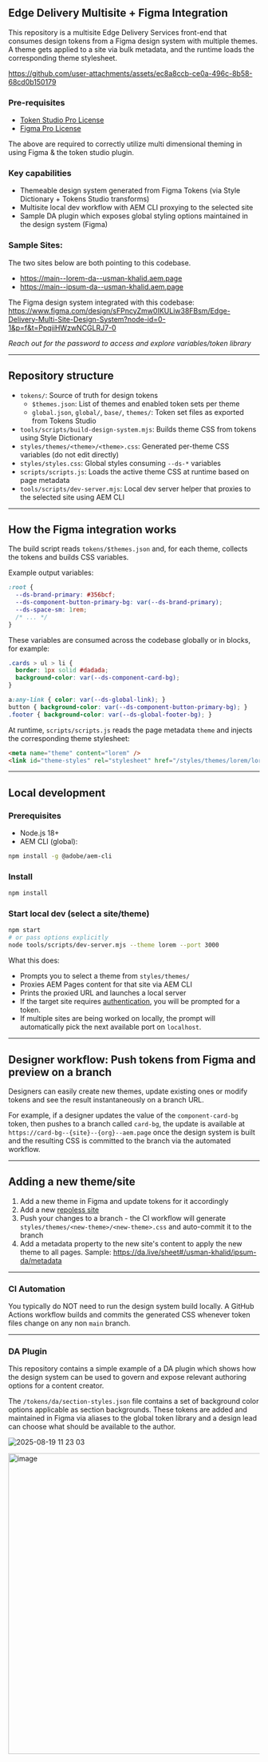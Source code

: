 ## Edge Delivery Multisite + Figma Integration

This repository is a multisite Edge Delivery Services front-end that consumes design tokens from a Figma design system with multiple themes. A theme gets applied to a site via bulk metadata, and the runtime loads the corresponding theme stylesheet.

https://github.com/user-attachments/assets/ec8a8ccb-ce0a-496c-8b58-68cd0b150179

### Pre-requisites
- [Token Studio Pro License](https://tokens.studio/pro-pricing)
- [Figma Pro License](https://www.figma.com/professional/)

The above are required to correctly utilize multi dimensional theming in using Figma & the token studio plugin.

### Key capabilities
- Themeable design system generated from Figma Tokens (via Style Dictionary + Tokens Studio transforms)
- Multisite local dev workflow with AEM CLI proxying to the selected site
- Sample DA plugin which exposes global styling options maintained in the design system (Figma)

### Sample Sites:
The two sites below are both pointing to this codebase.

- https://main--lorem-da--usman-khalid.aem.page
- https://main--ipsum-da--usman-khalid.aem.page

The Figma design system integrated with this codebase: https://www.figma.com/design/sFPncyZmw0IKULiw38FBsm/Edge-Delivery-Multi-Site-Design-System?node-id=0-1&p=f&t=PpqiiHWzwNCGLRJ7-0

_Reach out for the password to access and explore variables/token library_

---

## Repository structure

- `tokens/`: Source of truth for design tokens
  - `$themes.json`: List of themes and enabled token sets per theme
  - `global.json`, `global/`, `base/`, `themes/`: Token set files as exported from Tokens Studio
- `tools/scripts/build-design-system.mjs`: Builds theme CSS from tokens using Style Dictionary
- `styles/themes/<theme>/<theme>.css`: Generated per-theme CSS variables (do not edit directly)
- `styles/styles.css`: Global styles consuming `--ds-*` variables
- `scripts/scripts.js`: Loads the active theme CSS at runtime based on page metadata
- `tools/scripts/dev-server.mjs`: Local dev server helper that proxies to the selected site using AEM CLI

---

## How the Figma integration works

The build script reads `tokens/$themes.json` and, for each theme, collects the tokens and builds CSS variables.

Example output variables:

```css
:root {
  --ds-brand-primary: #356bcf;
  --ds-component-button-primary-bg: var(--ds-brand-primary);
  --ds-space-sm: 1rem;
  /* ... */
}
```

These variables are consumed across the codebase globally or in blocks, for example:

```css
.cards > ul > li {
  border: 1px solid #dadada;
  background-color: var(--ds-component-card-bg);
}
```

```css
a:any-link { color: var(--ds-global-link); }
button { background-color: var(--ds-component-button-primary-bg); }
.footer { background-color: var(--ds-global-footer-bg); }
```

At runtime, `scripts/scripts.js` reads the page metadata `theme` and injects the corresponding theme stylesheet:

```html
<meta name="theme" content="lorem" />
<link id="theme-styles" rel="stylesheet" href="/styles/themes/lorem/lorem.css">
```

---

## Local development

### Prerequisites
- Node.js 18+
- AEM CLI (global):

```bash
npm install -g @adobe/aem-cli
```

### Install

```bash
npm install
```

### Start local dev (select a site/theme)

```bash
npm start
# or pass options explicitly
node tools/scripts/dev-server.mjs --theme lorem --port 3000
```

What this does:
- Prompts you to select a theme from `styles/themes/`
- Proxies AEM Pages content for that site via AEM CLI
- Prints the proxied URL and launches a local server
- If the target site requires [authentication](https://www.aem.live/docs/authentication-setup-site), you will be prompted for a token.
- If multiple sites are being worked on locally, the prompt will automatically pick the next available port on `localhost`.

---

## Designer workflow: Push tokens from Figma and preview on a branch

Designers can easily create new themes, update existing ones or modify tokens and see the result instantaneously on a branch URL.

For example, if a designer updates the value of the `component-card-bg` token, then pushes to a branch called `card-bg`, the update is available at `https://card-bg--{site}--{org}--aem.page` once the design system is built and the resulting CSS is committed to the branch via the automated workflow.

---

## Adding a new theme/site

1. Add a new theme in Figma and update tokens for it accordingly
2. Add a new [repoless site](https://www.aem.live/docs/repoless)
3. Push your changes to a branch - the CI workflow will generate `styles/themes/<new-theme>/<new-theme>.css` and auto-commit it to the branch
4. Add a metadata property to the new site's content to apply the new theme to all pages. Sample: https://da.live/sheet#/usman-khalid/ipsum-da/metadata

---

### CI Automation

You typically do NOT need to run the design system build locally. A GitHub Actions workflow builds and commits the generated CSS whenever token files change on any non `main` branch.

---

### DA Plugin

This repository contains a simple example of a DA plugin which shows how the design system can be used to govern and expose relevant authoring options for a content creator.

The `/tokens/da/section-styles.json` file contains a set of background color options applicable as section backgrounds. These tokens are added and maintained in Figma via aliases to the global token library and a design lead can choose what should be available to the author.

![2025-08-19 11 23 03](https://github.com/user-attachments/assets/b01013b5-6ebc-4409-b843-d779cc52527f)

<img width="916" height="602" alt="image" src="https://github.com/user-attachments/assets/859b6ee2-a53c-4a0d-9dd5-ef2f85b077b9" />
